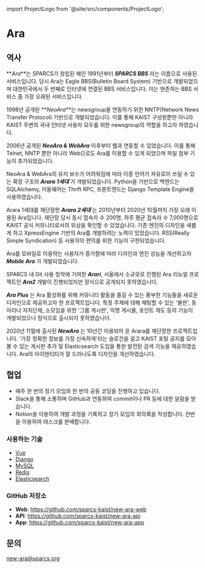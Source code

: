 import ProjectLogo from '@site/src/components/ProjectLogo';

# Ara

<ProjectLogo
    name="Ara"
    url="https://ara.kaist.ac.kr"
    catchphrase="Ara, KAIST's official community service"
/>

## 역사

**_Ara_**는 SPARCS가 창립된 해인 1991년부터 **_SPARCS BBS_** 라는 이름으로 사용된 서비스입니다. 당시 Ara는 Eagle
BBS(Bulletin Board System) 기반으로 개발되었으며 대한민국에서 두 번째로 인터넷에 연결된 BBS 서비스입니다. 이는 현존하는
BBS 서비스 중 가장 오래된 서비스입니다.

1998년 공개된 **_NeoAra_**는 newsgroup을 연동하기 위한 NNTP(Network News Transfer Protocol) 기반으로 개발되었습니다. 이를 통해 KAIST 구성원뿐만 아니라 KAIST 주변의 국내 인터넷 사용자 모두를 위한 newsgroup의 역할을 하고자 하였습니다.

2006년 공개된 **_NeoAra & WebAra_** 이후부터 웹과 연동할 수 있었습니다. 이를 통해 Telnet, NNTP 뿐만 아니라 Web으로도
Ara를 이용할 수 있게 되었으며 파일 첨부 기능이 추가되었습니다.

NeoAra & WebAra의 유지 보수가 어려워짐에 따라 이종 언어가 자유로이 쓰일 수 있는 확장 구조의 **_Arara 1세대_** 가
개발되었습니다. Python을 기반으로 백엔드는 SQLAlchemy, 미들웨어는 Thrift RPC, 프론트엔드는 Django Template
Engine을 사용하였습니다.

Arara 1세대를 재단장한 **_Arara 2세대_** 는 2010년부터 2020년 10월까지 가장 오래 이용된 Ara입니다. 재단장 당시
동시 접속자 수 200명, 하루 평균 접속자 수 7,000명으로 KAIST 공식 커뮤니티로서의 위상을 확인할 수 있었습니다. 기존 엔진의
디자인을 새롭게 하고 XpressEngine 기반의 Ara를 개발하려는 노력이 있었습니다. RSS(Really Simple Syndication)
등 사용자의 편의를 위한 기능이 구현되었습니다.

Ara를 모바일로 이용하는 사용자가 증가함에 따라 디자인과 엔진 성능을 개선하고자 **_Mobile Ara_** 가 개발되었습니다.

SPARCS 내 Git 사용 정착에 기여한 **_Arari_**, 서울에서 소규모로 진행된 Ara 리뉴얼 프로젝트인 **_Ara2_** 개발이
진행되었지만 정식으로 공개되지 못하였습니다.

**_Ara Plus_** 는 Ara 활성화를 위해 커뮤니티 활동을 즐길 수 있는 풍부한 기능들을 새로운 디자인으로 제공하고자 한 프로젝트입니다.
특정 주제에 대해 채팅할 수 있는 '불판', 동아리나 자치단체, 소모임을 위한 '그룹 게시판', 익명 게시물, 포인트 제도 등의 기능이
개발되었으나 정식으로 출시되지 못하였습니다.

2020년 11월에 출시된 **_NewAra_** 는 10년간 이용되어 온 Arara를 재단장한 프로젝트입니다. '가장 정확한 정보를 가장
신속하게'라는 슬로건을 걸고 KAIST 포탈 공지를 모아볼 수 있는 게시판 추가 및 Elasticsearch 도입을 통한 발전된 검색 기능을
제공하였습니다. Ara의 아이덴티티가 잘 드러나도록 디자인을 개선하였습니다.

## 협업

- 매주 한 번의 정기 모임와 한 번의 공동 코딩을 진행하고 있습니다.
- Slack을 통해 소통하며 GitHub과 연동하여 commit이나 PR 등에 대한 알람을 받습니다.
- Notion을 이용하여 개발 과정을 기록하고 정기 모임의 회의록을 작성합니다. 칸반을 이용하여 태스크를 분배합니다.

### 사용하는 기술

- [Vue](https://vuejs.org/)
- [Django](https://www.djangoproject.com/)
- [MySQL](https://www.mysql.com/)
- [Redis](https://redis.io/)
- [Elasticsearch](https://www.elastic.co/)

### GitHub 저장소

- **Web**: https://github.com/sparcs-kaist/new-ara-web
- **API**: https://github.com/sparcs-kaist/new-ara-api
- **App**: https://github.com/sparcs-kaist/new-ara-app

## 문의

[new-ara@sparcs.org](mailto:new-ara@sparcs.org)
